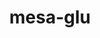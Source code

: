 ---
title: "mesa-glu"
layout: cache
categories: [package, develop-2025-02-16]
meta: {"compilers": ["gcc@=11.4.0"], "num_specs": 5, "num_specs_by_stack": {"e4s": 4, "hep": 1, "root": 5}, "oss": ["ubuntu22.04"], "platforms": ["linux"], "stacks": ["e4s", "hep", "root"], "targets": ["x86_64_v3"], "versions": ["9.0.2"]}
spec_details: [{"compiler": "gcc@=11.4.0", "hash": "clt7fkxpc6v6rrnbix3y55w2xn4c2ywy", "os": "ubuntu22.04", "platform": "linux", "size": "-", "stacks": ["hep", "root"], "tarball": "https://binaries.spack.io/develop-2025-02-16/build_cache/linux-ubuntu22.04-x86_64_v3/gcc-11.4.0/mesa-glu-9.0.2/linux-ubuntu22.04-x86_64_v3-gcc-11.4.0-mesa-glu-9.0.2-clt7fkxpc6v6rrnbix3y55w2xn4c2ywy.spack", "target": "x86_64_v3", "variants": ["build_system=autotools", "patches=3d03e55"], "versions": ["9.0.2"]}, {"compiler": "gcc@=11.4.0", "hash": "u5dqgc6y7tyovnwh4t6saofrusycvldv", "os": "ubuntu22.04", "platform": "linux", "size": "-", "stacks": ["e4s", "root"], "tarball": "https://binaries.spack.io/develop-2025-02-16/build_cache/linux-ubuntu22.04-x86_64_v3/gcc-11.4.0/mesa-glu-9.0.2/linux-ubuntu22.04-x86_64_v3-gcc-11.4.0-mesa-glu-9.0.2-u5dqgc6y7tyovnwh4t6saofrusycvldv.spack", "target": "x86_64_v3", "variants": ["build_system=autotools", "patches=3d03e55"], "versions": ["9.0.2"]}, {"compiler": "gcc@=11.4.0", "hash": "s2wovd3w2owmgaapzrps5q4l7e3qluti", "os": "ubuntu22.04", "platform": "linux", "size": "-", "stacks": ["e4s", "root"], "tarball": "https://binaries.spack.io/develop-2025-02-16/build_cache/linux-ubuntu22.04-x86_64_v3/gcc-11.4.0/mesa-glu-9.0.2/linux-ubuntu22.04-x86_64_v3-gcc-11.4.0-mesa-glu-9.0.2-s2wovd3w2owmgaapzrps5q4l7e3qluti.spack", "target": "x86_64_v3", "variants": ["build_system=autotools", "patches=3d03e55"], "versions": ["9.0.2"]}, {"compiler": "gcc@=11.4.0", "hash": "lfhwhxsd6vohp4jo3xnfywgtszf44s36", "os": "ubuntu22.04", "platform": "linux", "size": "-", "stacks": ["e4s", "root"], "tarball": "https://binaries.spack.io/develop-2025-02-16/build_cache/linux-ubuntu22.04-x86_64_v3/gcc-11.4.0/mesa-glu-9.0.2/linux-ubuntu22.04-x86_64_v3-gcc-11.4.0-mesa-glu-9.0.2-lfhwhxsd6vohp4jo3xnfywgtszf44s36.spack", "target": "x86_64_v3", "variants": ["build_system=autotools", "patches=3d03e55"], "versions": ["9.0.2"]}, {"compiler": "gcc@=11.4.0", "hash": "qp3rauxkjmitgq77nptgaa45aqyjub42", "os": "ubuntu22.04", "platform": "linux", "size": "-", "stacks": ["e4s", "root"], "tarball": "https://binaries.spack.io/develop-2025-02-16/build_cache/linux-ubuntu22.04-x86_64_v3/gcc-11.4.0/mesa-glu-9.0.2/linux-ubuntu22.04-x86_64_v3-gcc-11.4.0-mesa-glu-9.0.2-qp3rauxkjmitgq77nptgaa45aqyjub42.spack", "target": "x86_64_v3", "variants": ["build_system=autotools", "patches=3d03e55"], "versions": ["9.0.2"]}]
---